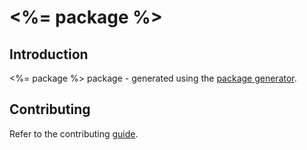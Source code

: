 # <%= package %>

## Introduction

<%= package %> package - generated using the [package generator](https://github.com/Capgemini/powerapps-project-template).

## Contributing

Refer to the contributing [guide](./CONTRIBUTING.md).
